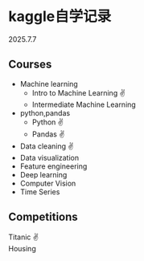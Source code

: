 # kaggle自学记录  
2025.7.7
## Courses
- Machine learning  
  - Intro to Machine Learning ✌  
  - Intermediate Machine Learning  
- python,pandas  
  - Python ✌  
  - Pandas ✌  
- Data cleaning ✌  
- Data visualization  
- Feature engineering  
- Deep learning  
- Computer Vision  
- Time Series  

## Competitions
Titanic ✌  
Housing  